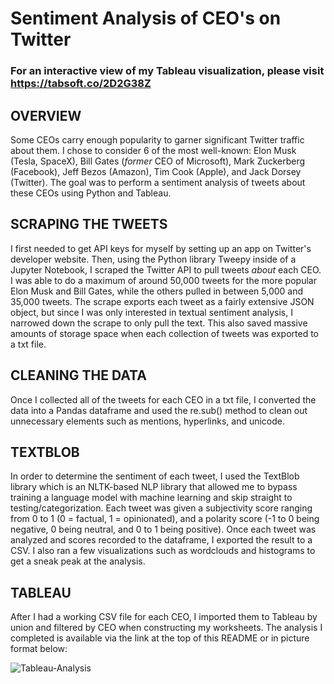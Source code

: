 # Sentiment Analysis of CEO's on Twitter
### For an interactive view of my Tableau visualization, please visit https://tabsoft.co/2D2G38Z

## OVERVIEW
Some CEOs carry enough popularity to garner significant Twitter traffic about them. I chose to consider 6 of the most well-known: Elon Musk (Tesla, SpaceX), Bill Gates (*former* CEO of Microsoft), Mark Zuckerberg (Facebook), Jeff Bezos (Amazon), Tim Cook (Apple), and Jack Dorsey (Twitter). The goal was to perform a sentiment analysis of tweets about these CEOs using Python and Tableau.

## SCRAPING THE TWEETS
I first needed to get API keys for myself by setting up an app on Twitter's developer website. Then, using the Python library Tweepy inside of a Jupyter Notebook, I scraped the Twitter API to pull tweets *about* each CEO. I was able to do a maximum of around 50,000 tweets for the more popular Elon Musk and Bill Gates, while the others pulled in between 5,000 and 35,000 tweets. The scrape exports each tweet as a fairly extensive JSON object, but since I was only interested in textual sentiment analysis, I narrowed down the scrape to only pull the text. This also saved massive amounts of storage space when each collection of tweets was exported to a txt file.

## CLEANING THE DATA
Once I collected all of the tweets for each CEO in a txt file, I converted the data into a Pandas dataframe and used the re.sub() method to clean out unnecessary elements such as mentions, hyperlinks, and unicode.

## TEXTBLOB
In order to determine the sentiment of each tweet, I used the TextBlob library which is an NLTK-based NLP library that allowed me to bypass training a language model with machine learning and skip straight to testing/categorization. Each tweet was given a subjectivity score ranging from 0 to 1 (0 = factual, 1 = opinionated), and a polarity score (-1 to 0 being negative, 0 being neutral, and 0 to 1 being positive). Once each tweet was analyzed and scores recorded to the dataframe, I exported the result to a CSV. I also ran a few visualizations such as wordclouds and histograms to get a sneak peak at the analysis.

## TABLEAU 
After I had a working CSV file for each CEO, I imported them to Tableau by union and filtered by CEO when constructing my worksheets. The analysis I completed is available via the link at the top of this README or in picture format below:

![Tableau-Analysis](https://raw.githubusercontent.com/benanza/ceos-twitter-sentiment-analysis/master/Docs/CEO%20Tableau%20Analysis.png)

